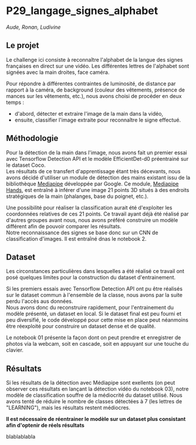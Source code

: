 # P29_langage_signes_alphabet

*Aude, Ronan, Ludivine*

## Le projet

Le challenge ici consiste à reconnaître l'alphabet de la langue des signes françaises en direct sur une vidéo. Les différentes lettres de l'alphabet sont signées avec la main droites, face caméra.

Pour répondre à différentes contraintes de luminosité, de distance par rapport à la caméra, de background (couleur des vêtements, présence de mances sur les vêtements, etc.), nous avons choisi de procéder en deux temps :
- d'abord, détecter et extraire l'image de la main dans la vidéo, 
- ensuite, classifier l'image extraite pour reconnaître le signe effectué.

## Méthodologie

Pour la détection de la main dans l'image, nous avons fait un premier essai avec Tensorflow Detection API et le modèle EfficientDet-d0 préentrainé sur le dataset Coco.<br> 
Les résultats de ce transfert d'apprentissage étant très décevants, nous avons décidé d'utiliser un module de détection des mains existant issu de la bibliothèque [Mediapipe](https://mediapipe.dev/) développée par Google. Ce module, [Mediapipe Hands](https://google.github.io/mediapipe/solutions/hands), est entraîné à inférer d'une image 21 points 3D situés à des endroits stratégiques de la main (phalanges, base du poignet, etc.).<br>

Une possibilité pour réaliser la classification aurait été d'exploiter les coordonnées relatives de ces 21 points. Ce travail ayant déjà été réalisé par d'autres groupes avant nous, nous avons préféré construire un modèle différent afin de pouvoir comparer les résultats.<br>
Notre reconnaissance des signes se base donc sur un CNN de classification d'images. Il est entraîné dnas le notebook 2.

## Dataset

Les circonstances particulières dans lesquelles a été réalisé ce travail ont posé quelques limites pour la construction du dataset d'entrainement.

Si les premiers essais avec Tensorflow Detection API ont pu être réalisés sur le dataset commun à l'ensemble de la classe, nous avons par la suite perdu l'accès aus données. <br>
Nous avons donc du reconstruire rapidement, pour l'entrainement du modèle présenté, un dataset en local. Si le dataset final est peu fourni et peu diversifié, le code développé pour cette mise en place peut néanmoins être réexploité pour construire un dataset dense et de qualité. <br>

Le notebook 01 présente la façon dont on peut prendre et enregistrer de photos via la webcam, soit en cascade, soit en appuyant sur une touche du clavier.


## Résultats

Si les résultats de la détection avec Médiapipe sont exellents (on peut observer ces résultats en lançant la détection vidéo du notebook 03), notre modèle de classification souffre de la médiocrité du dataset utilisé. Nous avons tenté de réduire le nombre de classes détectées à 7 (les lettres de "LEARNING"), mais les résultats restent médiocres.

__Il est nécessaire de réentrainer le modèle sur un dataset plus consistant afin d'optenir de réels résultats__



blablablabla
